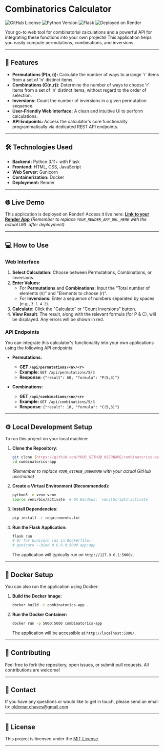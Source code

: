 # Combinatorics Calculator

![GitHub License](https://img.shields.io/github/license/YOUR_GITHUB_USERNAME/combinatorics-app?style=for-the-badge)
![Python Version](https://img.shields.io/badge/Python-3.11+-blue?style=for-the-badge&logo=python)
![Flask](https://img.shields.io/badge/Framework-Flask-black?style=for-the-badge&logo=flask)
![Deployed on Render](https://img.shields.io/badge/Deployed%20on-Render-46E3B7?style=for-the-badge&logo=render)

Your go-to web tool for combinatorial calculations and a powerful API for integrating these functions into your own projects! This application helps you easily compute permutations, combinations, and inversions.

---

## 🚀 Features

* **Permutations (P(n,r)):** Calculate the number of ways to arrange 'r' items from a set of 'n' distinct items.
* **Combinations (C(n,r)):** Determine the number of ways to choose 'r' items from a set of 'n' distinct items, without regard to the order of selection.
* **Inversions:** Count the number of inversions in a given permutation sequence.
* **User-Friendly Web Interface:** A clean and intuitive UI to perform calculations.
* **API Endpoints:** Access the calculator's core functionality programmatically via dedicated REST API endpoints.

---

## 🛠️ Technologies Used

* **Backend:** Python 3.11+ with Flask
* **Frontend:** HTML, CSS, JavaScript
* **Web Server:** Gunicorn
* **Containerization:** Docker
* **Deployment:** Render

---

## 🌐 Live Demo

This application is deployed on Render! Access it live here:
**[Link to your Render App](YOUR_RENDER_APP_URL_HERE)**
*(Remember to replace `YOUR_RENDER_APP_URL_HERE` with the actual URL after deployment)*

---

## 💻 How to Use

### Web Interface

1.  **Select Calculation:** Choose between Permutations, Combinations, or Inversions.
2.  **Enter Values:**
    * For **Permutations** and **Combinations**: Input the "Total number of elements (n)" and "Elements to choose (r)".
    * For **Inversions**: Enter a sequence of numbers separated by spaces (e.g., `3 1 4 2`).
3.  **Calculate:** Click the "Calculate" or "Count Inversions" button.
4.  **View Result:** The result, along with the relevant formula (for P & C), will be displayed. Any errors will be shown in red.

### API Endpoints

You can integrate this calculator's functionality into your own applications using the following API endpoints:

* **Permutations:**
    * **GET `/api/permutations/<n>/<r>`**
    * **Example:** `GET /api/permutations/5/3`
    * **Response:** `{"result": 60, "formula": "P(5,3)"}`

* **Combinations:**
    * **GET `/api/combinations/<n>/<r>`**
    * **Example:** `GET /api/combinations/5/3`
    * **Response:** `{"result": 10, "formula": "C(5,3)"}`

---

## ⚙️ Local Development Setup

To run this project on your local machine:

1.  **Clone the Repository:**
    ```bash
    git clone [https://github.com/YOUR_GITHUB_USERNAME/combinatorics-app.git](https://github.com/YOUR_GITHUB_USERNAME/combinatorics-app.git)
    cd combinatorics-app
    ```
    *(Remember to replace `YOUR_GITHUB_USERNAME` with your actual GitHub username)*

2.  **Create a Virtual Environment (Recommended):**
    ```bash
    python3 -m venv venv
    source venv/bin/activate  # On Windows: `venv\Scripts\activate`
    ```

3.  **Install Dependencies:**
    ```bash
    pip install -r requirements.txt
    ```

4.  **Run the Flask Application:**
    ```bash
    flask run
    # Or for Gunicorn (as in Dockerfile):
    # gunicorn --bind 0.0.0.0:5000 app:app
    ```
    The application will typically run on `http://127.0.0.1:5000/`.

---

## 🐳 Docker Setup

You can also run the application using Docker:

1.  **Build the Docker Image:**
    ```bash
    docker build -t combinatorics-app .
    ```

2.  **Run the Docker Container:**
    ```bash
    docker run -p 5000:5000 combinatorics-app
    ```
    The application will be accessible at `http://localhost:5000/`.

---

## 🤝 Contributing

Feel free to fork the repository, open issues, or submit pull requests. All contributions are welcome!

---

## 📧 Contact

If you have any questions or would like to get in touch, please send an email to:
oldemar.chaves@gmail.com

---

## 📄 License

This project is licensed under the [MIT License](LICENSE).

---

